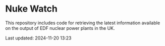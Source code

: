 # Nuke Watch

This repository includes code for retrieving the latest information available on the output of EDF nuclear power plants in the UK.

Last updated: 2024-11-20 13:23